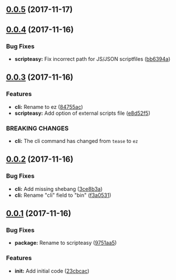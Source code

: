 <a name="0.0.5"></a>
## [0.0.5](https://github.com/Aldlevine/scripteasy/compare/v0.0.4...v0.0.5) (2017-11-17)



<a name="0.0.4"></a>
## [0.0.4](https://github.com/Aldlevine/scripteasy/compare/v0.0.3...v0.0.4) (2017-11-16)


### Bug Fixes

* **scripteasy:** Fix incorrect path for JS/JSON scriptfiles ([bb6394a](https://github.com/Aldlevine/scripteasy/commit/bb6394a))



<a name="0.0.3"></a>
## [0.0.3](https://github.com/Aldlevine/scripteasy/compare/v0.0.2...v0.0.3) (2017-11-16)


### Features

* **cli:** Rename to ez ([84755ac](https://github.com/Aldlevine/scripteasy/commit/84755ac))
* **scripteasy:** Add option of external scripts file ([e8d52f5](https://github.com/Aldlevine/scripteasy/commit/e8d52f5))


### BREAKING CHANGES

* **cli:** The cli command has changed from `tease` to `ez`



<a name="0.0.2"></a>
## [0.0.2](https://github.com/Aldlevine/scripteasy/compare/v0.0.1...v0.0.2) (2017-11-16)


### Bug Fixes

* **cli:** Add missing shebang ([3ce8b3a](https://github.com/Aldlevine/scripteasy/commit/3ce8b3a))
* **cli:** Rename "cli" field to "bin" ([f3a0531](https://github.com/Aldlevine/scripteasy/commit/f3a0531))



<a name="0.0.1"></a>
## [0.0.1](https://github.com/Aldlevine/scripteasy/compare/23cbcac...v0.0.1) (2017-11-16)


### Bug Fixes

* **package:** Rename to scripteasy ([9751aa5](https://github.com/Aldlevine/scripteasy/commit/9751aa5))


### Features

* **init:** Add initial code ([23cbcac](https://github.com/Aldlevine/scripteasy/commit/23cbcac))



